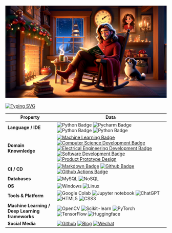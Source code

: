 ![](./src/cover.png)

[![Typing SVG](https://readme-typing-svg.herokuapp.com?font=Fira+Code&pause=1000&center=true&vCenter=true&width=700&lines=My+name+is+onemore118+%F0%9F%99%8C;Welcome+to+visit+my+repositories+%E2%AD%90)](https://git.io/typing-svg)

<!--   my-skils -->

| Property                                 | Data                                     |
| ---------------------------------------- | ---------------------------------------- |
| **Language / IDE**                       | ![Python Badge](https://img.shields.io/badge/-Python-3776AB?style=flat&logo=Python&logoColor=white) ![Pycharm Badge](https://img.shields.io/badge/-Pycharm-3776AB?style=flat&logo=Pycharm&logoColor=white) ![Python Badge](https://img.shields.io/badge/-vsCode-3776AB?style=flat&logo=visualstudiocode&logoColor=white) ![Python Badge](https://img.shields.io/badge/-flask-3776AB?style=flat&logo=Flask&logoColor=white) |
| **Domain Knownledge**                    | [![Machine Learning Badge](https://img.shields.io/badge/-Machine%20Learning-01D277?style=flat&logoColor=white)](https://github.com/BEPb/BEPb) [![Computer Science Development Badge](https://img.shields.io/badge/-Computer%20Science-FAB040?style=flat&logoColor=white)](https://github.com/search?q=user%3ABEPb&type=Repositories) [![Electrical Engineering Development Badge](https://img.shields.io/badge/-Electrical%20Engineering-4C8CBF?style=flat&logoColor=white)](https://github.com/search?q=user%3ABEPb&type=Repositories) [![Software Development Badge](https://img.shields.io/badge/-Software%20Development-FF6600?style=flat&logoColor=white)](https://github.com/search?q=user%3ABEPb&type=Repositories) [![Product Prototype Design](https://img.shields.io/badge/-Product%20Prototype%20Design-DC143C?style=flat&logoColor=blue)](https://github.com/search?q=user%3ABEPb&type=Repositories) |
| **CI / CD**                              | [![Markdown Badge](https://img.shields.io/badge/-Markdown-2088FF?style=flat&logo=Markdown&logoColor=white)](https://github.com/BEPb/BEPb) [![Github Badge](https://img.shields.io/badge/-Github%20-2088FF?style=flat&logo=Github&logoColor=white)](https://github.com/BEPb/BEPb) [![Github Actions Badge](https://img.shields.io/badge/-Git%20-2088FF?style=flat&logo=Git&logoColor=white)](https://github.com/BEPb/BEPb) |
| **Databases**                            | ![MySQL](https://img.shields.io/badge/-MySQL-1078AF?style=flat&logo=MySQL&logoColor=white) ![NoSQL](https://img.shields.io/badge/-NoSQL-DC143C?style=flat&logo=Redis&logoColor=white)|
| **OS**                                   | ![Windows](https://img.shields.io/badge/-Windows-1078AF?style=flat&logo=Windows&logoColor=white) ![Linux](https://img.shields.io/badge/-Linux-FAB040?style=flat&logo=Linux&logoColor=white)|
| **Tools & Platform**                     | ![Google Colab](https://img.shields.io/badge/Colab-F9AB00?style=for-the-badge&logo=googlecolab&color=525252) ![Jupyter notebook](https://img.shields.io/badge/jupyter%20notebook-27338e?style=for-the-badge&logo=jupyter&logoColor=F37626) ![ChatGPT](https://img.shields.io/badge/chatgpt-eee?style=for-the-badge&logo=openai&logoColor=black) ![HTML5](https://img.shields.io/badge/HTML5-E34F26?style=for-the-badge&logo=html5&logoColor=white) ![CSS3](https://img.shields.io/badge/CSS3-1572B6?style=for-the-badge&logo=css3&logoColor=white) |
| **Machine Learning / Deep Learning frameworks** | ![OpenCV](http://img.shields.io/badge/-OpenCV-eee?style=flat-square&logo=opencv&logoColor=F37626) ![Scikit-learn](http://img.shields.io/badge/-Scikit--Learn-eee?style=flat-square&logo=scikit-learn&logoColor=e26d00) ![PyTorch](http://img.shields.io/badge/-PyTorch-eee?style=flat-square&logo=pytorch&logoColor=EE4C2C) ![TensorFlow](http://img.shields.io/badge/-TensorFlow-eee?style=flat-square&logo=tensorflow&logoColor=FF6F00) ![Huggingface](http://img.shields.io/badge/-Huggingface-eee?style=flat-square&logo=huggingface&logoColor=FFD21E) |
| **Social Media** | [![Github](http://img.shields.io/badge/-Github-eee?style=flat-square&logo=github&logoColor=black)](https://github.com/onemore118) [![Blog](http://img.shields.io/badge/-Blog-eee?style=flat-square&logo=hugo&logoColor=FF4088)]([https://github.com/onemore118](https://onemore118.github.io/)) [![Wechat](http://img.shields.io/badge/-Blog-eee?style=flat-square&logo=Wechat&logoColor=07C160)]([https://onemore118.github.io/img/wechat.jpg) |
